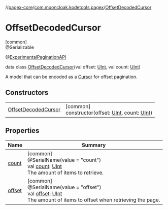 //[pagex-core](../../../index.md)/[com.mooncloak.kodetools.pagex](../index.md)/[OffsetDecodedCursor](index.md)

# OffsetDecodedCursor

[common]\
@Serializable

@[ExperimentalPaginationAPI](../-experimental-pagination-a-p-i/index.md)

data class [OffsetDecodedCursor](index.md)(val offset: [UInt](https://kotlinlang.org/api/latest/jvm/stdlib/kotlin/-u-int/index.html), val count: [UInt](https://kotlinlang.org/api/latest/jvm/stdlib/kotlin/-u-int/index.html))

A model that can be encoded as a [Cursor](../-cursor/index.md) for offset pagination.

## Constructors

| | |
|---|---|
| [OffsetDecodedCursor](-offset-decoded-cursor.md) | [common]<br>constructor(offset: [UInt](https://kotlinlang.org/api/latest/jvm/stdlib/kotlin/-u-int/index.html), count: [UInt](https://kotlinlang.org/api/latest/jvm/stdlib/kotlin/-u-int/index.html)) |

## Properties

| Name | Summary |
|---|---|
| [count](count.md) | [common]<br>@SerialName(value = &quot;count&quot;)<br>val [count](count.md): [UInt](https://kotlinlang.org/api/latest/jvm/stdlib/kotlin/-u-int/index.html)<br>The amount of items to retrieve. |
| [offset](offset.md) | [common]<br>@SerialName(value = &quot;offset&quot;)<br>val [offset](offset.md): [UInt](https://kotlinlang.org/api/latest/jvm/stdlib/kotlin/-u-int/index.html)<br>The amount of items to offset when retrieving the page. |
